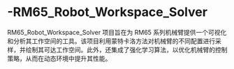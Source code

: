 # -RM65_Robot_Workspace_Solver
RM65_Robot_Workspace_Solver 项目旨在为 RM65 系列机械臂提供一个可视化和分析其工作空间的工具。该项目利用蒙特卡洛方法对机械臂的不同配置进行采样，并绘制其可达工作空间。此外，还集成了强化学习算法，以优化机械臂的控制策略，从而在动态环境中提升其性能。
